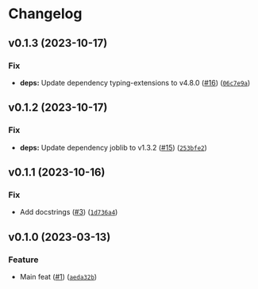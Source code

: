 # Changelog

<!--next-version-placeholder-->

## v0.1.3 (2023-10-17)

### Fix

* **deps:** Update dependency typing-extensions to v4.8.0 ([#16](https://github.com/34j/nest-joblib/issues/16)) ([`06c7e9a`](https://github.com/34j/nest-joblib/commit/06c7e9a767c0ec63e9da373d0c2f1d55871c6208))

## v0.1.2 (2023-10-17)

### Fix

* **deps:** Update dependency joblib to v1.3.2 ([#15](https://github.com/34j/nest-joblib/issues/15)) ([`253bfe2`](https://github.com/34j/nest-joblib/commit/253bfe2a89ef4fb615e2972d6c763b006b828e6c))

## v0.1.1 (2023-10-16)

### Fix

* Add docstrings ([#3](https://github.com/34j/nest-joblib/issues/3)) ([`1d736a4`](https://github.com/34j/nest-joblib/commit/1d736a4c7c17f5ec55570c40ad9d316a4a85a41d))

## v0.1.0 (2023-03-13)
### Feature
* Main feat ([#1](https://github.com/34j/nest-joblib/issues/1)) ([`aeda32b`](https://github.com/34j/nest-joblib/commit/aeda32b07aa13cf256b962796b00b5e2571c8713))
